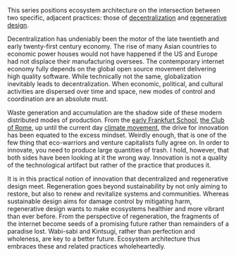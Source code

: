 This series positions ecosystem architecture on the intersection between two specific, adjacent practices: those of [decentralization](https://davidphelps.substack.com/p/visualizing-decentralization) and [regenerative design](https://medium.com/@zahara_chetty/designing-for-the-future-9-principles-of-regenerative-design-568c8966f857).

Decentralization has undeniably been the motor of the late twentieth and early twenty-first century economy. The rise of many Asian countries to economic power houses would not have happened if the US and Europe had not displace their manufacturing oversees. The contemporary internet economy fully depends on the global open source movement delivering high quality software. While technically not the same, globalization inevitably leads to decentralization. When economic, political, and cultural activities are dispersed over time and space, new modes of control and coordination are an absolute must.

Waste generation and accumulation are the shadow side of these modern distributed modes of production. From the [early Frankfurt School](https://www.goodreads.com/book/show/6356218-grand-hotel-abgrund-eine-photobiographie-der-frankfurter-schule), [the Club of Rome](https://www.clubofrome.org/publication/the-limits-to-growth/), up until the current day [climate movement](https://waag.org/en/article/chris-julien-nieuwsuur-ai-devours-electricity/), the drive for innovation has been equated to the excess mindset. Weirdly enough, that is one of the few thing that eco-warriors and venture capitalists fully agree on. In order to innovate, you need to produce large quantities of trash. I hold, however, that both sides have been looking at it the wrong way. Innovation is not a quality of the technological artifact but rather of the practice that produces it. 

It is in this practical notion of innovation that decentralized and regenerative design meet. Regeneration goes beyond sustainability by not only aiming to restore, but also to renew and revitalize systems and communities. Whereas sustainable design aims for damage control by mitigating harm, regenerative design wants to make ecosystems healthier and more vibrant than ever before. From the perspective of regeneration, the fragments of the internet become seeds of a promising future rather than remainders of a paradise lost. Wabi-sabi and Kintsugi, rather than perfection and wholeness, are key to a better future. Ecosystem architecture thus embraces these and related practices wholeheartedly.
